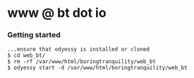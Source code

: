 # www @ bt dot io

### Getting started

```
...ensure that odyessy is installed or cloned 
$ cd web_bt/
$ rm -rf /var/www/html/boringtranquility/web_bt
$ odyessy start -d /var/www/html/boringtranquility/web_bt

```
